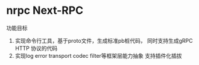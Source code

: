 # nrpc   Next-RPC 
功能目标
1. 实现命令行工具，基于proto文件，生成标准pb桩代码， 同时支持生成gRPC   HTTP 协议的代码  
2. 实现log error   transport  codec filter等框架层能力抽象 支持插件化插拔
